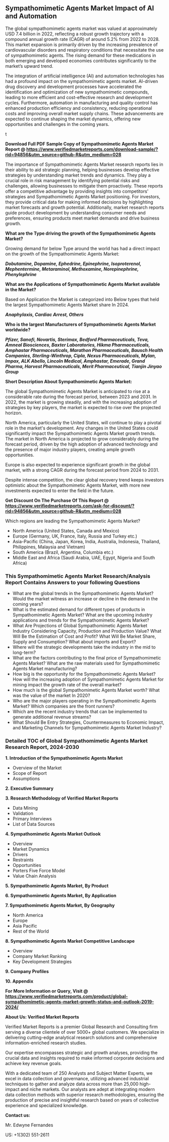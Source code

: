 <h2>Sympathomimetic Agents Market Impact of AI and Automation</h2><p>The global sympathomimetic agents market was valued at approximately USD 7.4 billion in 2022, reflecting a robust growth trajectory with a compound annual growth rate (CAGR) of around 5.2% from 2022 to 2028. This market expansion is primarily driven by the increasing prevalence of cardiovascular disorders and respiratory conditions that necessitate the use of sympathomimetic agents. The rising demand for these medications in both emerging and developed economies contributes significantly to the market’s upward trend.</p><p>The integration of artificial intelligence (AI) and automation technologies has had a profound impact on the sympathomimetic agents market. AI-driven drug discovery and development processes have accelerated the identification and optimization of new sympathomimetic compounds, leading to more efficient and cost-effective research and development cycles. Furthermore, automation in manufacturing and quality control has enhanced production efficiency and consistency, reducing operational costs and improving overall market supply chains. These advancements are expected to continue shaping the market dynamics, offering new opportunities and challenges in the coming years.</p>t</p><p id="" class=""><strong>Download Full PDF Sample Copy of Sympathomimetic Agents Market Report @ <a href="https://www.verifiedmarketreports.com/download-sample/?rid=94856&utm_source=github-R&utm_medium=028" target="_blank">https://www.verifiedmarketreports.com/download-sample/?rid=94856&utm_source=github-R&utm_medium=028</a></strong></p><p>The importance of&nbsp;Sympathomimetic Agents Market research reports lies in their ability to aid strategic planning, helping businesses develop effective strategies by understanding market trends and dynamics. They play a crucial role in risk management by identifying potential risks and challenges, allowing businesses to mitigate them proactively. These reports offer a competitive advantage by providing insights into competitors' strategies and Sympathomimetic Agents Market positioning. For investors, they provide critical data for making informed decisions by highlighting market forecasts and growth potential. Additionally, market research reports guide product development by understanding consumer needs and preferences, ensuring products meet market demands and drive business growth.</p><p><strong>What are the&nbsp;Type driving the growth of the Sympathomimetic Agents Market?</strong></p><p id="" class="">Growing demand for below Type around the world has had a direct impact on the growth of the Sympathomimetic Agents Market:</p><em><strong>Dobutamine, Dopamine, Ephedrine, Epinephrine, Isoproterenol, Mephentermine, Metaraminol, Methoxamine, Norepinephrine, Phenylephrine</strong></em></p><strong>What are the&nbsp;Applications&nbsp;of Sympathomimetic Agents Market available in the Market?</strong></p><p id="" class="">Based on Application the Market is categorized into Below types that held the largest Sympathomimetic Agents Market share In 2024.</p><em><strong>Anaphylaxis, Cardiac Arrest, Others</strong></em></p><strong>Who is the largest Manufacturers of Sympathomimetic Agents Market worldwide?</strong></p><p><em><strong>Pfizer, Sanofi, Novartis, Sterimax, Bedford Pharmaceuticals, Teva, Amneal Biosciences, Baxter Laboratories, Hikma Pharmaceuticals, Amphastar Pharmaceuticals, Marathon Pharmaceuticals, Bausch Health Companies, Sterling-Winthrop, Cipla, Nexus Pharmaceuticals, Mylan, Impax, ALK Abello, Lincoln Medical, Amphastar, Emerade, Grand Pharma, Harvest Pharmaceuticals, Merit Pharmaceutical, Tianjin Jinyao Group</strong></em></p><p id="" class=""><strong>Short Description About Sympathomimetic Agents Market:</strong></p><p>The global Sympathomimetic Agents Market is anticipated to rise at a considerable rate during the forecast period, between 2023 and 2031. In 2022, the market is growing steadily, and with the increasing adoption of strategies by key players, the market is expected to rise over the projected horizon.</p><p>North America, particularly the United States, will continue to play a pivotal role in the market's development. Any changes in the United States could significantly impact the Sympathomimetic Agents Market growth trends. The market in North America is projected to grow considerably during the forecast period, driven by the high adoption of advanced technology and the presence of major industry players, creating ample growth opportunities.</p><p>Europe is also expected to experience significant growth in the global market, with a strong CAGR during the forecast period from 2024 to 2031.</p><p>Despite intense competition, the clear global recovery trend keeps investors optimistic about the Sympathomimetic Agents Market, with more new investments expected to enter the field in the future.</p><p id="" class=""><strong>Get Discount On The Purchase Of This Report @ <a href="https://www.verifiedmarketreports.com/ask-for-discount/?rid=94856&utm_source=github-R&utm_medium=028" target="_blank">https://www.verifiedmarketreports.com/ask-for-discount/?rid=94856&utm_source=github-R&utm_medium=028</a></strong></p>Which regions are leading the Sympathomimetic Agents Market?</p><ul><li>North America (United States, Canada and Mexico)</li><li>Europe (Germany, UK, France, Italy, Russia and Turkey etc.)</li><li>Asia-Pacific (China, Japan, Korea, India, Australia, Indonesia, Thailand, Philippines, Malaysia and Vietnam)</li><li>South America (Brazil, Argentina, Columbia etc.)</li><li>Middle East and Africa (Saudi Arabia, UAE, Egypt, Nigeria and South Africa)</li></ul><h3 id="" class="">This Sympathomimetic Agents Market Research/Analysis Report Contains Answers to your following Questions</h3><ul><li>What are the global trends in the Sympathomimetic Agents Market? Would the market witness an increase or decline in the demand in the coming years?</li><li>What is the estimated demand for different types of products in Sympathomimetic Agents Market? What are the upcoming industry applications and trends for the Sympathomimetic Agents Market?</li><li>What Are Projections of Global Sympathomimetic Agents Market Industry Considering Capacity, Production and Production Value? What Will Be the Estimation of Cost and Profit? What Will Be Market Share, Supply and Consumption? What about imports and Export?</li><li>Where will the strategic developments take the industry in the mid to long-term?</li><li>What are the factors contributing to the final price of Sympathomimetic Agents Market? What are the raw materials used for Sympathomimetic Agents Market manufacturing?</li><li>How big is the opportunity for the Sympathomimetic Agents Market? How will the increasing adoption of Sympathomimetic Agents Market for mining impact the growth rate of the overall market?</li><li>How much is the global Sympathomimetic Agents Market worth? What was the value of the market In 2020?</li><li>Who are the major players operating in the Sympathomimetic Agents Market? Which companies are the front runners?</li><li>Which are the recent industry trends that can be implemented to generate additional revenue streams?</li><li>What Should Be Entry Strategies, Countermeasures to Economic Impact, and Marketing Channels for Sympathomimetic Agents Market Industry?</li></ul><h3 id="" class="">Detailed TOC of Global Sympathomimetic Agents Market Research Report, 2024-2030</h3><p id="" class=""><strong>1. Introduction of the Sympathomimetic Agents Market</strong></p><ul><li>Overview of the Market</li><li>Scope of Report</li><li>Assumptions</li></ul><p id="" class=""><strong>2. Executive Summary</strong></p><p id="" class=""><strong>3. Research Methodology of Verified Market Reports</strong></p><ul><li>Data Mining</li><li>Validation</li><li>Primary Interviews</li><li>List of Data Sources</li></ul><p id="" class=""><strong>4. Sympathomimetic Agents Market Outlook</strong></p><ul><li>Overview</li><li>Market Dynamics</li><li>Drivers</li><li>Restraints</li><li>Opportunities</li><li>Porters Five Force Model</li><li>Value Chain Analysis</li></ul><p id="" class=""><strong>5. Sympathomimetic Agents Market, By Product</strong></p><p id="" class=""><strong>6. Sympathomimetic Agents Market, By Application</strong></p><p id="" class=""><strong>7. Sympathomimetic Agents Market, By Geography</strong></p><ul><li>North America</li><li>Europe</li><li>Asia Pacific</li><li>Rest of the World</li></ul><p id="" class=""><strong>8. Sympathomimetic Agents Market Competitive Landscape</strong></p><ul><li>Overview</li><li>Company Market Ranking</li><li>Key Development Strategies</li></ul><p id="" class=""><strong>9. Company Profiles</strong></p><p id="" class=""><strong>10. Appendix</strong></p><p id="" class=""><strong>For More Information or Query, Visit @ <a href="https://www.verifiedmarketreports.com/product/global-sympathomimetic-agents-market-growth-status-and-outlook-2019-2024/" target="_blank">https://www.verifiedmarketreports.com/product/global-sympathomimetic-agents-market-growth-status-and-outlook-2019-2024/</a></strong></p><p id="" class=""><strong>About Us: Verified Market Reports</strong></p><p id="" class="">Verified Market Reports is a premier Global Research and Consulting firm serving a diverse clientele of over 5000+ global customers. We specialize in delivering cutting-edge analytical research solutions and comprehensive information-enriched research studies.</p><p id="" class="">Our expertise encompasses strategic and growth analyses, providing the crucial data and insights required to make informed corporate decisions and achieve key revenue goals.</p><p id="" class="">With a dedicated team of 250 Analysts and Subject Matter Experts, we excel in data collection and governance, utilizing advanced industrial techniques to gather and analyze data across more than 25,000 high-impact and niche markets. Our analysts are adept at integrating modern data collection methods with superior research methodologies, ensuring the production of precise and insightful research based on years of collective experience and specialized knowledge.</p><p id="" class=""><strong>Contact us:</strong></p><p id="" class="">Mr. Edwyne Fernandes</p><p id="" class="">US: +1(302) 551-2611</p>